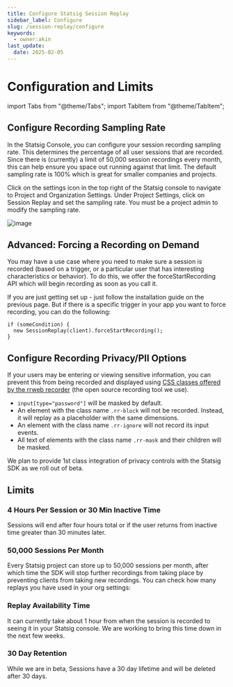 ```yaml
---
title: Configure Statsig Session Replay
sidebar_label: Configure
slug: /session-replay/configure
keywords:
  - owner:akin
last_update:
  date: 2025-02-05
---
```

# Configuration and Limits

import Tabs from "@theme/Tabs";
import TabItem from "@theme/TabItem";

## Configure Recording Sampling Rate

In the Statsig Console, you can configure your session recording sampling rate. This determines the percentage of all user sessions that are recorded. Since there is (currently) a limit of 50,000 session recordings every month, this can help ensure you space out running against that limit. The default sampling rate is 100% which is great for smaller companies and projects. 

Click on the settings icon in the top right of the Statsig console to navigate to Project and Organization Settings. Under Project Settings, click on Session Replay and set the sampling rate. You must be a project admin to modify the sampling rate.

![image](https://github.com/statsig-io/docs/assets/3464964/3d4fc8e2-7490-4060-87f5-3aeb5f6dff90)

## Advanced: Forcing a Recording on Demand

You may have a use case where you need to make sure a session is recorded (based on a trigger, or a particular user that has interesting characteristics or behavior). To do this, we offer the forceStartRecording API which will begin recording as soon as you call it.

If you are just getting set up - just follow the installation guide on the previous page.  But if there is a specific trigger in your app you want to force recording, you can do the following:

```
if (someCondition) {
  new SessionReplay(client).forceStartRecording();
}
```

## Configure Recording Privacy/PII Options

If your users may be entering or viewing sensitive information, you can prevent this from being recorded and displayed using [CSS classes offered by the rrweb recorder](https://github.com/rrweb-io/rrweb/blob/master/guide.md#privacy) (the open source recording tool we use).

- `input[type="password"]` will be masked by default.
- An element with the class name `.rr-block` will not be recorded. Instead, it will replay as a placeholder with the same dimensions.
- An element with the class name `.rr-ignore` will not record its input events.
- All text of elements with the class name `.rr-mask` and their children will be masked.

We plan to provide 1st class integration of privacy controls with the Statsig SDK as we roll out of beta.



## Limits

### 4 Hours Per Session or 30 Min Inactive Time

Sessions will end after four hours total or if the user returns from inactive time greater than 30 minutes later.

### 50,000 Sessions Per Month

Every Statsig project can store up to 50,000 sessions per month, after which time the SDK will stop further recordings from taking place by preventing clients from taking new recordings. You can check how many replays you have used in your org settings: 

### **Replay Availability Time**

It can currently take about 1 hour from when the session is recorded to seeing it in your Statsig console. We are working to bring this time down in the next few weeks. 

### 30 Day Retention

While we are in beta, Sessions have a 30 day lifetime and will be deleted after 30 days.
